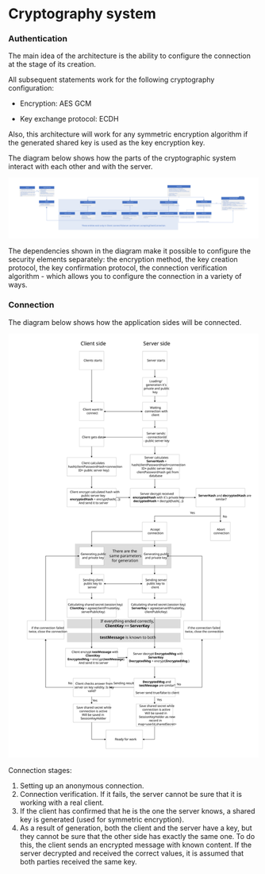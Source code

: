 # Cryptography system
### Authentication

The main idea of the architecture is the ability to configure the connection at the stage of its creation.

All subsequent statements work for the following cryptography configuration:
- Encryption: AES GCM

- Key exchange protocol: ECDH


Also, this architecture will work for any symmetric encryption algorithm if the generated shared key is used as the key encryption key.

The diagram below shows how the parts of the cryptographic system interact with each other and with the server.

![crypto_one](./images/crypto_authentication.svg "Crypto authentication")

The dependencies shown in the diagram make it possible to configure the security elements separately: the encryption method, the key creation protocol, the key confirmation protocol, the connection verification algorithm - which allows you to configure the connection in a variety of ways.

### Connection

The diagram below shows how the application sides will be connected.

![crypto_two](./images/crypto_connection.svg "Crypto connection")

Connection stages:

1. Setting up an anonymous connection.
2. Connection verification. If it fails, the server cannot be sure that it is working with a real client.
3. If the client has confirmed that he is the one the server knows, a shared key is generated (used for symmetric encryption).
4. As a result of generation, both the client and the server have a key, but they cannot be sure that the other side has exactly the same one. To do this, the client sends an encrypted message with known content. If the server decrypted and received the correct values, it is assumed that both parties received the same key.
